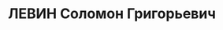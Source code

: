 ---
title: ЛЕВИН Соломон Григорьевич
description: "1893 року народження, м. Родьки Віленського повіту Віленської губернії,\
  \ Польща, єврей, освіта неповна середня, член ВКП(б). Проживав: м. Маріуполь Донецької\
  \ області, пр. Республіки, буд. № 69. Завідуючий міським фінвідділом. \n  Заарештований\
  \ 6 листопада 1937 року. Засуджений виїзною сесією війської колегії Верховного Суду\
  \ СРСР до розстрілу з конфіскацією майна. Вирок приведено до виконання 3 грудня\
  \ 1937 року у м. Сталіно (м. Донецьк). \n  Реабілітований у 1957 році."
---
